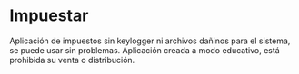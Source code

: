 # Impuestar
Aplicación de impuestos sin keylogger ni archivos dañinos para el sistema, se puede usar sin problemas. Aplicación creada a modo educativo, está prohibida su venta o distribución.
